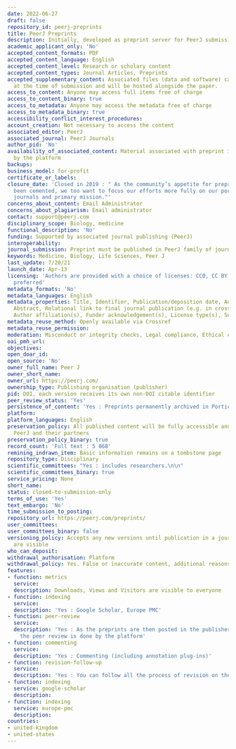 ```yaml
---
date: 2022-06-27
draft: false
repository_id: peerj-preprints
title: PeerJ Preprints
description: Initially, developed as preprint server for PeerJ submissions
academic_applicant_only: 'No'
accepted_content_formats: PDF
accepted_content_language: English
accepted_content_level: Research or scholary content
accepted_content_types: Journal Articles, Preprints
accepted_supplementary_content: Associated files (data and software) can be uploaded
  at the time of submission and will be hosted alongside the paper.
access_to_content: Anyone may access full items free of charge
access_to_content_binary: true
access_to_metadata: Anyone may access the metadata free of charge
access_to_metadata_binary: true
accessibility_conflict_interest_procedures:
account_creation: Not necessary to access the content
associated_editor: PeerJ
associated_journal: PeerJ Journals
author_pid: 'No'
availability_of_associated_content: Material associated with preprint is hosted also
  by the platform
backups:
business_model: for-profit
certificate_or_labels:
closure_date: 'Closed in 2019 : " As the community’s appetite for preprints has now
  been cemented, we too want to focus our efforts more fully on our portfolio of peer-reviewed
  journals and primary mission."'
concerns_about_content: Email Administrator
concerns_about_plagiarism: Email administrator
contact: support@peerj.com
disciplinary_scope: Biology, medicine
functional_description: 'No'
funding: Supported by associated journal publishing (PeerJ)
interoperability:
journal_submission: Preprint must be published in PeerJ family of journals
keywords: Medicine, Biology, Life Sciences, Peer J
last_update: 7/20/21
launch_date: Apr-13
licensing: 'Authors are provided with a choice of licenses: CC0, CC BY, with CC BY
  preferred'
metadata_formats: 'No'
metadata_languages: English
metadata_properties: Title, Identifier, Publication/deposition date, Author name(s),
  Abstract, Relational link to final journal publication (e.g. in crossref metadata),
  Author affiliation(s), Funder acknowledgement(s), License type(s), Subject category
metadata_reuse_method: Openly available via Crossref
metadata_reuse_permission:
moderation: Misconduct or integrity checks, Legal compliance, Ethical compliance
oai_pmh_url:
objectives:
open_doar_id:
open_source: 'No'
owner_full_name: Peer J
owner_short_name:
owner_url: https://peerj.com/
ownership_type: Publishing organisation (publisher)
pid: DOI, each version receives its own non-DOI citable identifier
peer_review_status: 'Yes'
persistence_of_content: 'Yes : Preprints permanently archived in Portico'
platform:
platform_languages: English
preservation_policy: All published content will be fully accessible and archived by
  PeerJ and their partners
preservation_policy_binary: true
record_count: 'Full text : 5 068'
remining_indrawn_item: Basic information remains on a tombstone page
repository_type: Disciplinary
scientific_committees: "Yes : includes researchers.\n\n"
scientific_committees_binary: true
service_pricing: None
short_name:
status: closed-to-submission-only
terms_of_use: 'Yes'
text_embargo: 'No'
time_submission_to_posting:
repository_url: https://peerj.com/preprints/
user_committees:
user_committees_binary: false
versioning_policy: Accepts any new versions until publication in a journal. All version
  are visible
who_can_deposit:
withdrawal_authorisation: Platform
withdrawal_policy: Yes. False or inaccurate content, additional reasons not stated
features:
- function: metrics
  service:
  description: Downloads, Views and Visitors are visible to everyone
- function: indexing
  service:
  description: 'Yes : Google Scholar, Europe PMC'
- function: peer-review
  service:
  description: 'Yes : As the preprints are then posted in the publisher''s journals,
    the peer review is done by the platform'
- function: commenting
  service:
  description: 'Yes : Commenting (including annotation plug-ins)'
- function: revision-follow-up
  service:
  description: 'Yes : You can follow all the process of revision on the platform'
- function: indexing
  service: google-scholar
  description:
- function: indexing
  service: europe-pmc
  description:
countries:
- united-kingdom
- united-states
---
```



